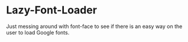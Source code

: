 # Lazy-Font-Loader
Just messing around with font-face to see if there is an easy way on the user to load Google fonts.
